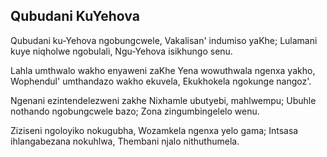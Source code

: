 ## Qubudani KuYehova

Qubudani ku-Yehova ngobungcwele,
Vakalisan' indumiso yaKhe;
Lulamani kuye niqholwe ngobulali,
Ngu-Yehova isikhungo senu.

Lahla umthwalo wakho enyaweni zaKhe
Yena wowuthwala ngenxa yakho,
Wophendul' umthandazo wakho ekuvela,
Ekukhokela ngokunge nangoz'.

Ngenani ezintendelezweni zakhe
Nixhamle ubutyebi, mahlwempu;
Ubuhle nothando ngobungcwele bazo;
Zona zingumbingelelo wenu.

Ziziseni ngoloyiko nokugubha,
Wozamkela ngenxa yelo gama;
Intsasa ihlangabezana nokuhlwa,
Thembani njalo nithuthumela.

